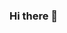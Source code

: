 ### Hi there 👋

<!--
**DUckduff/DUckduff** is a ✨ _special_ ✨ repository because its `README.md` (this file) appears on your GitHub profile.

Here are some ideas to get you started:

- 🔭 I’m currently BACK!
- 🌱 I’m currently learning class
- 👯 I’m looking to collaborate on nothing
- 🤔 I’m looking for help with someone
- 📫 How to reach me: Iam not an adult
- 😄 Pronouns:bruh
- ⚡ Fun fact:I love coding
-->
